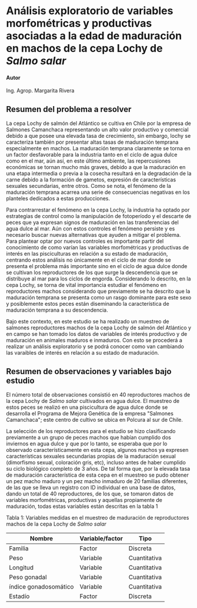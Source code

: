 # Análisis exploratorio de variables morfométricas y productivas asociadas a la edad de maduración en machos de la cepa Lochy de _Salmo salar_

#### Autor
Ing. Agrop. Margarita Rivera

## Resumen del problema a resolver

La cepa Lochy de salmón del Atlántico se cultiva en Chile por la empresa de Salmones Camanchaca representando un alto valor productivo y comercial debido a que posee una elevada tasa de crecimiento, sin embargo, lochy se caracteriza también por presentar altas tasas de maduración temprana especialmente en machos. La maduración  temprana claramente se torna en un factor desfavorable para la industria tanto en el ciclo de agua dulce como en el mar, aún así, en este último ambiente, las repercusiones económicas se tornan mucho más graves, debido a que la maduración en una etapa intermedia o previa a la cosecha resultará en la degradación de la carne debido a la formación de gametos, expresión de características sexuales secundarias, entre otros. Como se nota, el fenómeno de la maduración temprana acarrea una serie de consecuencias negativas en los planteles dedicados a estas producciones.  

Para contrarrestar el fenómeno en la cepa Lochy, la industria ha optado por estrategias de control como la manipulación de fotoperíodo y el descarte de peces que ya expresan signos de maduración en las transferencias del agua dulce al mar. Aún con estos controles el fenómeno persiste y es necesario buscar nuevas alternativas que ayuden a mitigar el problema. Para plantear optar por nuevos controles es importante partir del conocimiento de como varían las variables morfométricas y productivas de interés en las pisciculturas en relación a su estado de maduración, centrando estos análisis no únicamente en el ciclo de mar donde se presenta el problema más importante sino en el ciclo de agua dulce donde se cultivan los reproductores de los que surge la descendencia que se distribuye al mar para los ciclos de engorda. Considerando lo descrito, en la cepa Lochy, se torna de vital importancia estudiar el fenómeno en reproductores machos considerando que previamente se ha descrito que la maduración temprana se presenta como un rasgo dominante para este sexo y posiblemente estos peces están diseminando la característica de maduración temprana  a su descendencia.

Bajo este contexto, en este estudio se ha realizado un muestreo de salmones reproductores machos de la cepa Lochy de salmón del Atlántico y en campo se han tomado los datos de variables de interés productivo y de maduración en animales maduros e inmaduros. Con esto se procederá a realizar un análisis exploratorio y se podrá conocer como van cambiando las varaibles de interés en relación a su estado de maduración.

## Resumen de observaciones y variables bajo estudio

El número total de observaciones consistió en 40 reproductores machos de la cepa Lochy de _Salmo salar_ cultivados en agua dulce. El muestreo de estos peces se realizó en una piscicultura de agua dulce donde se desarrolla el Programa de Mejora Genética de la empresa "Salmones Camanchaca"; este centro de cultivo se ubica en Polcura al sur de Chile. 

La selección de los reproductores para el estudio se hizo clasificando previamente a un grupo de peces machos que habían cumplido dos inviernos en agua dulce y que por lo tanto, se esperaba que por lo observado característicamente en esta cepa, algunos machos ya expresen características sexuales secundarias propias de la maduración sexual (dimorfismo sexual, coloración gris, etc), incluso antes de haber cumplido su ciclo biológico completo de 3 años. De tal forma que, por la elevada tasa de maduración característica de esta cepa en el muestreo se pudo obtener un pez macho maduro y un pez macho inmaduro de 20 familias diferentes, de las que se lleva un registro con ID individual en una base de datos, dando un total de 40 reproductores, de los que, se tomaron datos de variables morfométricas, productivas y aquellas propiamente de maduración, todas estas variables están descritas en la tabla 1 

Tabla 1: Variables medidas en el muestreo de maduración de reproductores machos de la cepa Lochy de _Salmo salar_

|**Nombre**|**Variable/factor**|**Tipo**|
|------|---------------|----|
|Familia|Factor|Discreta|
|Peso|Variable|Cuantitativa|
|Longitud|Variable| Cuantitativa|
|Peso gonadal|Variable| Cuantitativa|
|índice gonadosomático|Variable| Cuantitativa|
|Estadío|Factor|Discreta|

